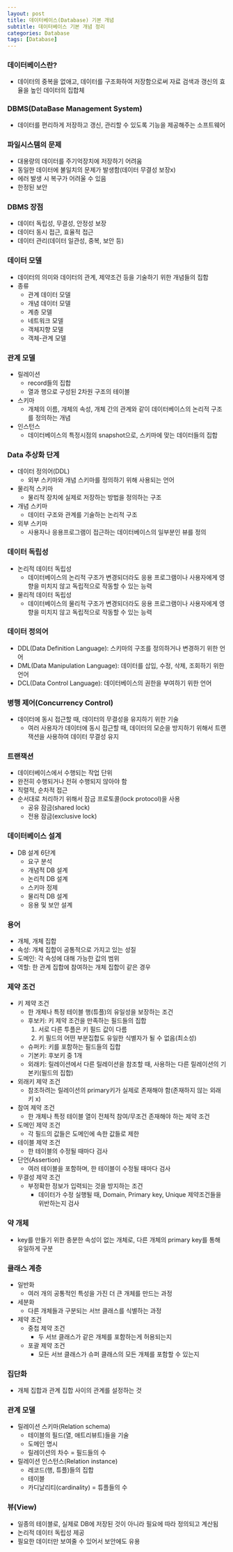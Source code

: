 ```yaml
---
layout: post
title: 데이터베이스(Database) 기본 개념
subtitle: 데이터베이스 기본 개념 정리
categories: Database
tags: [Database]
---
```


### 데이터베이스란?

- 데이터의 중복을 없애고, 데이터를 구조화하여 저장함으로써 자료 검색과 갱신의 효율을 높인 데이터의 집합체

### DBMS(DataBase Management System)

- 데이터를 편리하게 저장하고 갱신, 관리할 수 있도록 기능을 제공해주는 소프트웨어

### 파일시스템의 문제

- 대용량의 데이터를 주기억장치에 저장하기 어려움
- 동일한 데이터에 불일치의 문제가 발생함(데이터 무결성 보장x)
- 에러 발생 시 복구가 어려울 수 있음
- 한정된 보안

### DBMS 장점

- 데이터 독립성, 무결성, 안정성 보장
- 데이터 동시 접근, 효율적 접근
- 데이터 관리(데이터 일관성, 중복, 보안 등)

### 데이터 모델

- 데이터의 의미와 데이터의 관계, 제약조건 등을 기술하기 위한 개념들의 집합
- 종류
    - 관계 데이터 모델
    - 개념 데이터 모델
    - 계층 모델
    - 네트워크 모델
    - 객체지향 모델
    - 객체-관계 모델

### 관계 모델

- 릴레이션
    - record들의 집합
    - 열과 행으로 구성된 2차원 구조의 테이블
- 스키마
    - 개체의 이름, 개체의 속성, 개체 간의 관계와 같이 데이터베이스의 논리적 구조를 정의하는 개념
- 인스턴스
    - 데이터베이스의 특정시점의 snapshot으로, 스키마에 맞는 데이터들의 집합

### Data 추상화 단계

- 데이터 정의어(DDL)
    - 외부 스키마와 개념 스키마를 정의하기 위해 사용되는 언어
- 물리적 스키마
    - 물리적 장치에 실제로 저장하는 방법을 정의하는 구조
- 개념 스키마
    - 데이터 구조와 관계를 기술하는 논리적 구조
- 외부 스키마
    - 사용자나 응용프로그램이 접근하는 데이터베이스의 일부분인 뷰를 정의

### 데이터 독립성

- 논리적 데이터 독립성
    - 데이터베이스의 논리적 구조가 변경되더라도 응용 프로그램이나 사용자에게 영향을 미치지 않고 독립적으로 작동할 수 있는 능력
- 물리적 데이터 독립성
    - 데이터베이스의 물리적 구조가 변경되더라도 응용 프로그램이나 사용자에게 영향을 미치지 않고 독립적으로 작동할 수 있는 능력

### 데이터 정의어

- DDL(Data Definition Language): 스키마의 구조를 정의하거나 변경하기 위한 언어
- DML(Data Manipulation Language): 데이터를 삽입, 수정, 삭제, 조회하기 위한 언어
- DCL(Data Control Language): 데이터베이스의 권한을 부여하기 위한 언어

### 병행 제어(Concurrency Control)

- 데이터에 동시 접근할 때, 데이터의 무결성을 유지하기 위한 기술
    - 여러 사용자가 데이터에 동시 접근할 때, 데이터의 모순을 방지하기 위해서 트랜잭션을 사용하여 데이터 무결성 유지

### 트랜잭션

- 데이터베이스에서 수행되는 작업 단위
- 완전히 수행되거나 전혀 수행되지 않아야 함
- 직렬적, 순차적 접근
- 순서대로 처리하기 위해서 잠금 프로토콜(lock protocol)을 사용
    - 공유 잠금(shared lock)
    - 전용 잠금(exclusive lock)

### 데이터베이스 설계

- DB 설계 6단계
    - 요구 분석
    - 개념적 DB 설계
    - 논리적 DB 설계
    - 스키마 정제
    - 물리적 DB 설계
    - 응용 및 보안 설계

### 용어

- 개체, 개체 집합
- 속성: 개체 집합이 공통적으로 가지고 있는 성질
- 도메인: 각 속성에 대해 가능한 값의 범위
- 역할: 한 관계 집합에 참여하는 개체 집합이 같은 경우

### 제약 조건

- 키 제약 조건
    - 한 개체나 특정 테이블 행(튜플)의 유일성을 보장하는 조건
    - 후보키: 키 제약 조건을 만족하는 필드들의 집합
        1. 서로 다른 투플은 키 필드 값이 다름
        2. 키 필드의 어떤 부분집합도 유일한 식별자가 될 수 없음(최소성)
    - 슈퍼키: 키를 포함하는 필드들의 집합
    - 기본키: 후보키 중 1개
    - 외래키: 릴레이션에서 다른 릴레이션을 참조할 때, 사용하는 다른 릴레이션의 기본키(필드의 집합)
- 외래키 제약 조건
    - 참조하려는 릴레이션의 primary키가 실제로 존재해야 함(존재하지 않는 외래키 x)
- 참여 제약 조건
    - 한 개체나 특정 테이블 열이 전체적 참여/무조건 존재해야 하는 제약 조건
- 도메인 제약 조건
    - 각 필드의 값들은 도메인에 속한 값들로 제한
- 테이블 제약 조건
    - 한 테이블의 수정될 때마다 검사
- 단언(Assertion)
    - 여러 테이블을 포함하며, 한 테이블이 수정될 때마다 검사
- 무결성 제약 조건
    - 부정확한 정보가 입력되는 것을 방지하는 조건
        - 데이터가 수정 실행될 때, Domain, Primary key, Unique 제약조건들을 위반하는지 검사

### 약 개체

- key를 만들기 위한 충분한 속성이 없는 개체로, 다른 개체의 primary key를 통해 유일하게 구분

### 클래스 계층

- 일반화
    - 여러 개의 공통적인 특성을 가진 더 큰 개체를 만드는 과정
- 세분화
    - 다른 개체들과 구분되는 서브 클래스를 식별하는 과정
- 제약 조건
    - 중첩 제약 조건
        - 두 서브 클래스가 같은 개체를 포함하는게 허용되는지
    - 포괄 제약 조건
        - 모든 서브 클래스가 슈퍼 클래스의 모든 개체를 포함할 수 있는지

### 집단화

- 개체 집합과 관계 집합 사이의 관계를 설정하는 것

### 관계 모델

- 릴레이션 스키마(Relation schema)
    - 테이블의 필드(열, 애트리뷰트)들을 기술
    - 도메인 명시
    - 릴레이션의 차수 = 필드들의 수
- 릴레이션 인스턴스(Relation instance)
    - 레코드(행, 튜플)들의 집합
    - 테이블
    - 카디날리티(cardinality) = 튜플들의 수

### 뷰(View)

- 일종의 테이블로, 실제로 DB에 저장된 것이 아니라 필요에 따라 정의되고 계산됨
- 논리적 데이터 독립성 제공
- 필요한 데이터만 보여줄 수 있어서 보안에도 유용